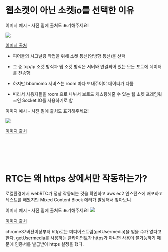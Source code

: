 # 웹소켓이 아닌 소켓io를 선택한 이유

이미지 예시 - 사진 밑에 출처도 표기해주세요!

<img src="https://t1.daumcdn.net/cfile/tistory/2513B73B577F20AE3C">

[이미지 출처](https://t1.daumcdn.net/cfile/tistory/2513B73B577F20AE3C)

- 피어들의 시그널링 작업을 위해 소켓 통신(양방향 통신)을 선택
- 그 중 tcp/ip 소켓 방식과 웹 소켓 방식은 서버와 연결되어 있는 모든 포트에 데이터를 전송함

- 하지만 bbomomo 서비스는 room 마다 보내주어야 데이터가 다름

- 따라서 사용자들을 room 으로 나눠서 브로드 캐스팅해줄 수 있는 웹 소켓 프레임워크인 Socket.IO를 사용하기로 함

이미지 예시 - 사진 밑에 출처도 표기해주세요!

<img src="https://encrypted-tbn0.gstatic.com/images?q=tbn:ANd9GcR82yk7rCYhlKHnpb9cGi8PzA4HK5e3X3d3-A&usqp=CAU">

[이미지 출처](https://encrypted-tbn0.gstatic.com/images?q=tbn:ANd9GcR82yk7rCYhlKHnpb9cGi8PzA4HK5e3X3d3-A&usqp=CAU)

<br>
<br>
<br>
<br>

# RTC는 왜 https 상에서만 작동하는가?
로컬환경에서 webRTC가 정상 작동되는 것을 확인하고 aws ec2 인스턴스에 배포하고 테스트를 해봤지만 Mixed Content Block 에러가 발생해서 찾아보니

이미지 예시 - 사진 밑에 출처도 표기해주세요!
<img src="https://cf-assets.www.cloudflare.com/slt3lc6tev37/3QrW4ClgkSb1lNdKysdjto/81977f91736a801e8d892a2406d0f92d/Screen_Shot_2019-01-14_at_4.53.45_PM.png">

[이미지 출처](https://cf-assets.www.cloudflare.com/slt3lc6tev37/3QrW4ClgkSb1lNdKysdjto/81977f91736a801e8d892a2406d0f92d/Screen_Shot_2019-01-14_at_4.53.45_PM.png)

chrome37버젼이상부터 http로는 미디어스트림(getUsermedia)을 얻을 수가 없다고 한다.
getUsermedia를 사용하는 클라이언트가 https가 아니면 사용이 불가능하기 때문에
인증서를 발급받아 https 설정을 했다.

